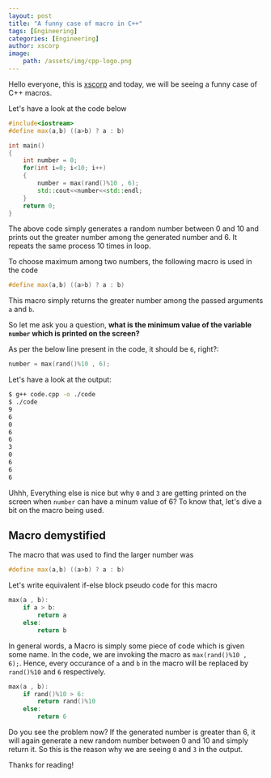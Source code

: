 ```yaml
---
layout: post
title: "A funny case of macro in C++"
tags: [Engineering]
categories: [Engineering]
author: xscorp
image:
    path: /assets/img/cpp-logo.png
---
```



Hello everyone, this is [xscorp](https://twitter.com/xscorp7) and today, we will be seeing a funny case of C++ macros.

Let's have a look at the code below

```c++
#include<iostream>
#define max(a,b) ((a>b) ? a : b)

int main()
{
	int number = 0;	
	for(int i=0; i<10; i++)
	{
		number = max(rand()%10 , 6);
		std::cout<<number<<std::endl;
	}
	return 0;
}
```

The above code simply generates a random number between 0 and 10 and prints out the greater number among the generated number and 6. It repeats the same process 10 times in loop.

To choose maximum among two numbers, the following macro is used in the code
```c++
#define max(a,b) ((a>b) ? a : b)
```
This macro simply returns the greater number among the passed arguments ```a``` and ```b```.

So let me ask you a question, **what is the minimum value of the variable ```number``` which is printed on the screen?**

As per the below line present in the code, it should be ```6```, right?: 
```c++
number = max(rand()%10 , 6);
```
Let's have a look at the output:

```bash
$ g++ code.cpp -o ./code
$ ./code
9
6
0
6
6
3
0
6
6
6
```
Uhhh, Everything else is nice but why ```0``` and ```3``` are getting printed on the screen when ```number``` can have a minum value of 6?
To know that, let's dive a bit on the macro being used.


## Macro demystified

The macro that was used to find the larger number was
```c++
#define max(a,b) ((a>b) ? a : b)
```
Let's write equivalent if-else block pseudo code for this macro
```c++
max(a , b):
	if a > b:
		return a
	else:
		return b
```

In general words, a Macro is simply some piece of code which is given some name. In the code, we are invoking the macro as ```max(rand()%10 , 6);```. Hence, every occurance of ```a``` and ```b``` in the macro will be replaced by ```rand()%10``` and ```6``` respectively.

```c++
max(a , b):
	if rand()%10 > 6:
		return rand()%10
	else:
		return 6
```

Do you see the problem now?
If the generated number is greater than 6, it will again generate a new random number between 0 and 10 and simply return it. So this is the reason why we are seeing ```0``` and ```3``` in the output.

Thanks for reading!
